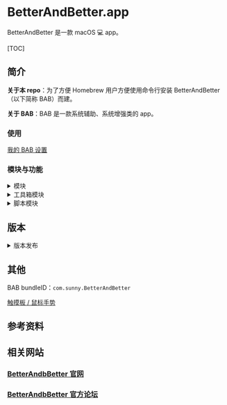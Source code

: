 # BetterAndBetter.app

BetterAndBetter 是一款 macOS :computer: app。

[TOC]

## 简介

**关于本 repo**：为了方便 Homebrew 用户方便使用命令行安装 BetterAndBetter（以下简称 BAB）而建。

**关于 BAB**：BAB 是一款系统辅助、系统增强类的 app。

### 使用

[我的 BAB 设置](https://github.com/suliveevil/BetterAndBetter/blob/master/resources/)

### 模块与功能

<details>
<summary>模块</summary>

| 模块 | 功能 | 竞品 |
| --- | --- | --- |
| 触摸 | 用**触摸板手势**模拟按键、执行 AppleScript 等。 | BetterTouchTool、Jitouch |
| 鼠标 | 调节鼠标速度、加速度；用**鼠标手势**模拟按键、执行 AppleScript 等。 |  |
| 键盘 |  |  |
| 情景模式 | | |
| 自动跳窗 | 文件跳窗、文本跳窗：对选中的文字、文件进行快速操作。 | PopClip |
| 四角触发 |  |  |
| 窗口管理 | 窗口管理：窗口拖移、吸附、分屏、高亮 | |
| 工具箱 | 多个小工具的集合。 |  |
| 脚本 | 使用 AppleScript 扩展 BAB 功能 |  |

</details>





<details>
<summary>工具箱模块</summary>

| 工具 | 功能 | 竞品 |
| --- | --- |--- |
| 蓝牙解锁 | 蓝牙设备控制 macOS 解锁/锁屏/开机 | MacID |
| 平滑滚轮 | 让鼠标滚轮更丝滑 |  |
| 打字音效 | 模拟老式打字机音效 | Tickeys |
| 自动输入法 | 根据程序自动切换输入法 |  |
| 剪切板管理  | 管理剪切板历史 |  |
| **显示快捷键** | 显示当前有效的快捷键 | CheatSheet |
| 菜单栏 | 显示系统信息及隐藏菜单栏图标 | Dozer |
| **取色模块** | 在光标附近显示颜色等信息 |  |
| 数字小键盘 | 触摸板模拟数字小键盘 |  |
| **长截图** |  |  |
| **超级拖拽** |  | Safari 扩展：Drago |
| 避免 ⌘Q 误操作 |  |  |
| **清洁键盘，屏幕模式** |  |  |

</details>

<details>
<summary>脚本模块</summary>

| 脚本名称 | 脚本说明 |
| --- | --- |
| [Alfred](https://github.com/suliveevil/BetterAndBetter/blob/master/AppleScript/Alfred.applescript) | 调用 Alfred |
| [截图增强](https://github.com/suliveevil/BetterAndBetter/blob/master/AppleScript/BAB-CleanScreenCapture.applescript) | 截图增强 |
| [fHash](https://github.com/suliveevil/BetterAndBetter/blob/master/AppleScript/fHash.applescript) | 调用 fHash.app 计算文件哈希值 |


</details>



## 版本

<details>
<summary>版本发布</summary>


1. [BAB 官网](http://www.better365.cn)

2. [suliveevil/BetterAndBetter - GitHub](https://github.com/suliveevil/BetterAndBetter)

|  版本  | 发布日期     |  说明                |
| ------ | -------    | --------            |
| 1.6.28 | 2019-03-13 | 增加触摸屏二指功能     |
| 1.6.29 | 待定        | 待补充               |
| 1.6.30 | 待定        |待补充                |

</details>

## 其他

BAB bundleID：`com.sunny.BetterAndBetter`

[触摸板 / 鼠标手势](https://github.com/suliveevil/BetterAndBetter/blob/master/resources/Touchpad-Gesture.md)

## 参考资料

## 相关网站

### [BetterAndbBetter 官网](http://www.better365.cn)

### [BetterAndbBetter 官方论坛](http://www.better365.club/?fromuid=18)
